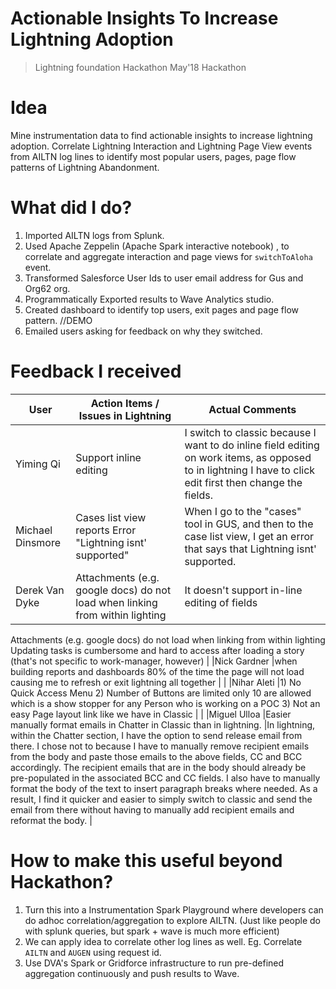 # Actionable Insights To Increase Lightning Adoption 

> Lightning foundation Hackathon May'18 Hackathon

# Idea

Mine instrumentation data to find actionable insights to increase lightning adoption. Correlate Lightning Interaction and Lightning Page View events from AILTN log lines to identify most popular users, pages, page flow patterns of Lightning Abandonment. 

# What did I do?

1. Imported AILTN logs from Splunk.
2. Used Apache Zeppelin (Apache Spark interactive notebook) , to correlate and aggregate interaction and page views for `switchToAloha` event.
3. Transformed Salesforce User Ids to user email address for Gus and Org62 org.
4. Programmatically Exported results to Wave Analytics studio.
5. Created dashboard to identify top users, exit pages and page flow pattern. //DEMO
6. Emailed users asking for feedback on why they switched.

# Feedback I received

|User |Action Items / Issues in Lightning |Actual Comments  |
|---  |---  |---  |
|Yiming Qi  |Support inline editing   |I switch to classic because I want to do inline field editing on work items, as opposed to in lightning I have to click edit first then change the fields. |
|Michael Dinsmore |Cases list view reports Error "Lightning isnt' supported"  |When I go to the "cases" tool in GUS, and then to the case list view, I get an error that says that Lightning isnt' supported. |
|Derek Van Dyke |Attachments (e.g. google docs) do not load when linking from within lighting |It doesn't support in-line editing of fields
Attachments (e.g. google docs) do not load when linking from within lighting
Updating tasks is cumbersome and hard to access after loading a story (that's not specific to work-manager, however)  |
|Nick Gardner |when building reports and dashboards 80% of the time the page will not load causing me to refresh or exit lightning all together | |
|Nihar Aleti  |1) No Quick Access Menu
2) Number of Buttons are limited only 10 are allowed which is a show stopper for any Person who is working on a POC
3) Not an easy Page layout link like we have in Classic | |
|Miguel Ulloa |Easier manually format emails in Chatter in Classic than in lightning. |In lightning, within the Chatter section, I have the option to send release email from there. I chose not to because I have to manually remove recipient emails from the body and paste those emails to the above fields, CC and BCC accordingly.  The recipient emails that are in the body should already be pre-populated in the associated BCC and CC fields.  I also have to manually format the body of the text to insert paragraph breaks where needed.   As a result, I find it quicker and easier to simply switch to classic and send the email from there without having to manually add recipient emails and reformat the body. |



# How to make this useful beyond Hackathon?

1. Turn this into a Instrumentation Spark Playground where developers can do adhoc correlation/aggregation to explore AILTN. (Just like people do with splunk queries, but spark + wave is much more efficient)
2. We can apply idea to correlate other log lines as well. Eg. Correlate `AILTN` and `AUGEN` using request id.
3. Use DVA's Spark or Gridforce infrastructure to run pre-defined aggregation continuously and push results to Wave. 


